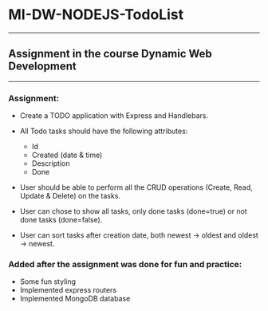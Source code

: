 # MI-DW-NODEJS-TodoList

---

## Assignment in the course Dynamic Web Development

---

### Assignment:

- Create a TODO application with Express and Handlebars.
- All Todo tasks should have the following attributes:
  - Id
  - Created (date & time)
  - Description
  - Done
- User should be able to perform all the CRUD operations (Create, Read, Update & Delete) on the tasks.

- User can chose to show all tasks, only done tasks (done=true) or not done tasks (done=false).
- User can sort tasks after creation date, both newest → oldest and oldest → newest.

### Added after the assignment was done for fun and practice:

- Some fun styling
- Implemented express routers
- Implemented MongoDB database
